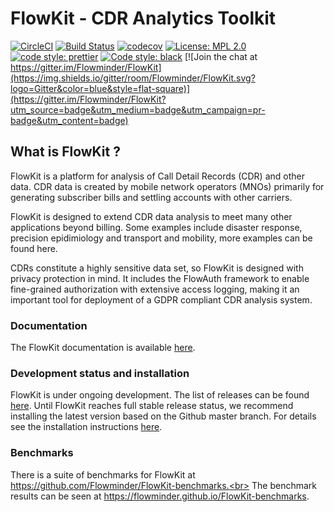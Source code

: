 # FlowKit - CDR Analytics Toolkit

[![CircleCI](https://img.shields.io/circleci/build/gh/Flowminder/FlowKit.svg?logo=CircleCI&style=flat-square)](https://circleci.com/gh/Flowminder/FlowKit) [![Build Status](https://img.shields.io/travis/com/Flowminder/FlowKit.svg?style=flat-square&logo=Travis-CI)](https://travis-ci.com/Flowminder/FlowKit) [![codecov](https://img.shields.io/codecov/c/github/Flowminder/FlowKit.svg?logo=Codecov&style=flat-square)](https://codecov.io/gh/Flowminder/FlowKit) [![License: MPL 2.0](https://img.shields.io/github/license/Flowminder/FlowKit.svg?style=flat-square)](https://opensource.org/licenses/MPL-2.0) [![code style: prettier](https://img.shields.io/badge/code_style-prettier-ff69b4.svg?style=flat-square)](https://github.com/prettier/prettier) [![Code style: black](https://img.shields.io/badge/code%20style-black-000000.svg?style=flat-square)](https://github.com/python/black) [![Join the chat at https://gitter.im/Flowminder/FlowKit](https://img.shields.io/gitter/room/Flowminder/FlowKit.svg?logo=Gitter&color=blue&style=flat-square)](https://gitter.im/Flowminder/FlowKit?utm_source=badge&utm_medium=badge&utm_campaign=pr-badge&utm_content=badge)

## What is FlowKit ?

FlowKit is a platform for analysis of Call Detail Records (CDR) and other data. CDR data is created by mobile network operators (MNOs) primarily for generating subscriber bills and settling accounts with other carriers.

FlowKit is designed to extend CDR data analysis to meet many other applications beyond billing. Some examples include disaster response, precision epidimiology and transport and mobility, more examples can be found here.

CDRs constitute a highly sensitive data set, so FlowKit is designed with privacy protection in mind. It includes the FlowAuth framework to enable fine-grained authorization with extensive access logging, making it an important tool for deployment of a GDPR compliant CDR analysis system.

### Documentation

The FlowKit documentation is available [here](https://flowminder.github.io/FlowKit/).

### Development status and installation

FlowKit is under ongoing development. The list of releases can be found [here](https://github.com/Flowminder/FlowKit/releases). Until FlowKit reaches full stable release status, we recommend installing the latest version based on the Github master branch. For details see the installation instructions [here](https://flowminder.github.io/FlowKit/install/).

### Benchmarks

There is a suite of benchmarks for FlowKit at https://github.com/Flowminder/FlowKit-benchmarks.<br>
The benchmark results can be seen at https://flowminder.github.io/FlowKit-benchmarks.
